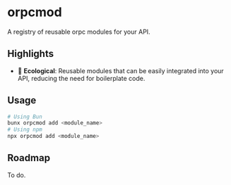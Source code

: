 # orpcmod

A registry of reusable orpc modules for your API.

## Highlights

- 🔄 **Ecological**: Reusable modules that can be easily integrated into your API, reducing the need for boilerplate code.

## Usage

```sh
# Using Bun
bunx orpcmod add <module_name>
# Using npm
npx orpcmod add <module_name>
```

## Roadmap

To do.
